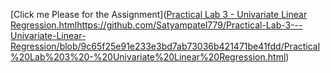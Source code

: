 [Click me Please for the Assignment]([Practical Lab 3 - Univariate Linear Regression.html](https://github.com/Satyampatel779/Practical-Lab-3---Univariate-Linear-Regression/blob/9c65f25e91e233e3bd7ab73036b421471be41fdd/Practical%20Lab%203%20-%20Univariate%20Linear%20Regression.html)https://github.com/Satyampatel779/Practical-Lab-3---Univariate-Linear-Regression/blob/9c65f25e91e233e3bd7ab73036b421471be41fdd/Practical%20Lab%203%20-%20Univariate%20Linear%20Regression.html)
